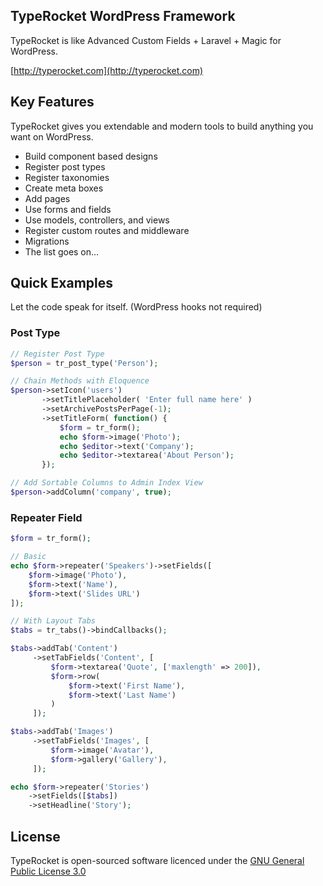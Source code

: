 ## TypeRocket WordPress Framework

TypeRocket is like Advanced Custom Fields + Laravel + Magic for WordPress.

[http://typerocket.com](http://typerocket.com)

## Key Features

TypeRocket gives you extendable and modern tools to build anything you want on WordPress.

- Build component based designs
- Register post types
- Register taxonomies
- Create meta boxes
- Add pages
- Use forms and fields
- Use models, controllers, and views
- Register custom routes and middleware
- Migrations
- The list goes on...

## Quick Examples

Let the code speak for itself. (WordPress hooks not required)

### Post Type

```php
// Register Post Type
$person = tr_post_type('Person');

// Chain Methods with Eloquence
$person->setIcon('users')
       ->setTitlePlaceholder( 'Enter full name here' )
       ->setArchivePostsPerPage(-1);
       ->setTitleForm( function() {
           $form = tr_form();
           echo $form->image('Photo');
           echo $editor->text('Company');
           echo $editor->textarea('About Person');
       });

// Add Sortable Columns to Admin Index View
$person->addColumn('company', true);
```

### Repeater Field

```php
$form = tr_form();

// Basic
echo $form->repeater('Speakers')->setFields([
    $form->image('Photo'),
    $form->text('Name'),
    $form->text('Slides URL')
]);

// With Layout Tabs
$tabs = tr_tabs()->bindCallbacks();

$tabs->addTab('Content')
     ->setTabFields('Content', [
         $form->textarea('Quote', ['maxlength' => 200]),
         $form->row(
             $form->text('First Name'),
             $form->text('Last Name')
         )
     ]);

$tabs->addTab('Images')
     ->setTabFields('Images', [
         $form->image('Avatar'),
         $form->gallery('Gallery'),
     ]);

echo $form->repeater('Stories')
    ->setFields([$tabs])
    ->setHeadline('Story');
```

## License

TypeRocket is open-sourced software licenced under the [GNU General Public License 3.0](https://www.gnu.org/licenses/gpl-3.0.en.html)